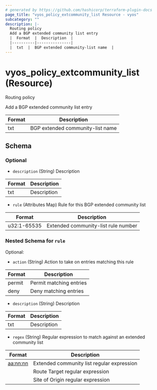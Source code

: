 ```yaml
---
# generated by https://github.com/hashicorp/terraform-plugin-docs
page_title: "vyos_policy_extcommunity_list Resource - vyos"
subcategory: ""
description: |-
  Routing policy
  Add a BGP extended community list entry
  |  Format  |  Description  |
  |----------|---------------|
  |  txt  |  BGP extended community-list name  |
---
```


# vyos_policy_extcommunity_list (Resource)

Routing policy

Add a BGP extended community list entry

|  Format  |  Description  |
|----------|---------------|
|  txt  |  BGP extended community-list name  |



<!-- schema generated by tfplugindocs -->
## Schema

### Optional

- `description` (String) Description

|  Format  |  Description  |
|----------|---------------|
|  txt  |  Description  |
- `rule` (Attributes Map) Rule for this BGP extended community list

|  Format  |  Description  |
|----------|---------------|
|  u32:1-65535  |  Extended community-list rule number  | (see [below for nested schema](#nestedatt--rule))

<a id="nestedatt--rule"></a>
### Nested Schema for `rule`

Optional:

- `action` (String) Action to take on entries matching this rule

|  Format  |  Description  |
|----------|---------------|
|  permit  |  Permit matching entries  |
|  deny  |  Deny matching entries  |
- `description` (String) Description

|  Format  |  Description  |
|----------|---------------|
|  txt  |  Description  |
- `regex` (String) Regular expression to match against an extended community list

|  Format  |  Description  |
|----------|---------------|
|  <aa:nn:nn>  |  Extended community list regular expression  |
|  <rt aa:nn:nn>  |  Route Target regular expression  |
|  <soo aa:nn:nn>  |  Site of Origin regular expression  |
